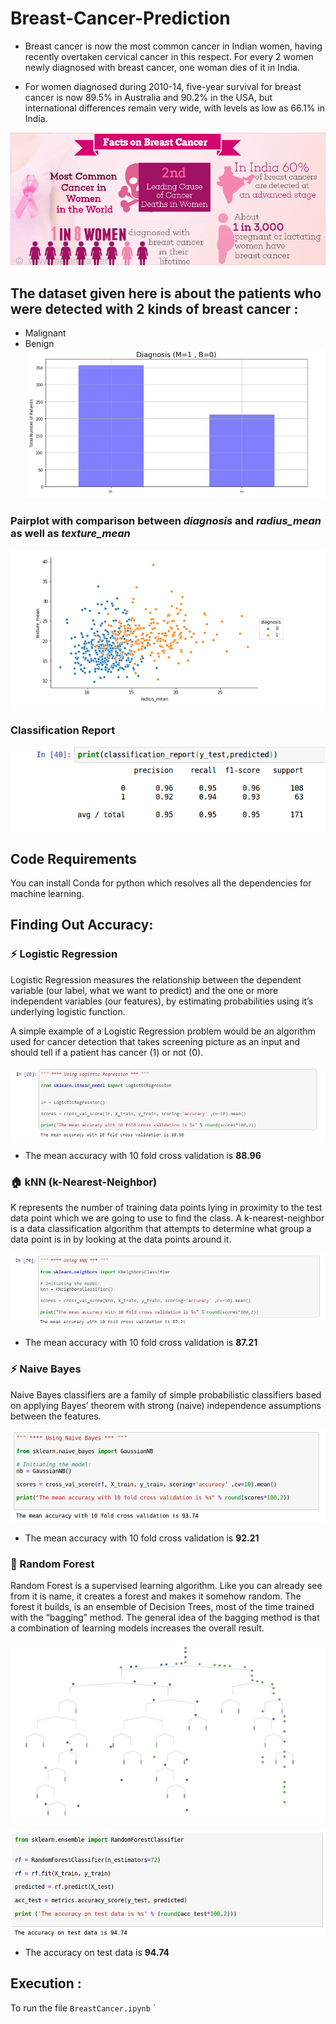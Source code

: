 # Breast-Cancer-Prediction

* Breast cancer is now the most common cancer in Indian women, having recently overtaken cervical cancer in this respect.
For every 2 women newly diagnosed with breast cancer, one woman dies of it in India.

* For women diagnosed during 2010-14, five-year survival for breast cancer is now 89.5% in Australia and 90.2% in the USA, but international differences remain very wide, with levels as low as 66.1% in India.

![](images/breastCancer.jpg)



## The dataset given here is about the patients who were detected with 2 kinds of breast cancer : 
* Malignant 
* Benign 
![](Diagnosis.png)

### Pairplot with comparison between _diagnosis_ and _radius_mean_ as well as _texture_mean_

![](images/Pairplot.png)

### Classification Report

![](images/classificationReport.png)

## Code Requirements

You can install Conda for python which resolves all the dependencies for machine learning.

## Finding Out Accuracy: 

### :zap: Logistic Regression

Logistic Regression measures the relationship between the dependent variable (our label, what we want to predict) and the one or more independent variables (our features), by estimating probabilities using it’s underlying logistic function.

A simple example of a Logistic Regression problem would be an algorithm used for cancer detection that takes screening picture as an input and should tell if a patient has cancer (1) or not (0).


![](images/LogisticRegression.JPG)

* The mean accuracy with 10 fold cross validation is **88.96**

### :house: kNN (k-Nearest-Neighbor)

K represents the number of training data points lying in proximity to the test data point which we are going to use to find the class. A k-nearest-neighbor is a data classification algorithm that attempts to determine what group a data point is in by looking at the data points around it.

![](images/kNN.JPG)

* The mean accuracy with 10 fold cross validation is **87.21**

### :zap: Naive Bayes

Naive Bayes classifiers are a family of simple probabilistic classifiers based on applying Bayes’ theorem with strong (naive) independence assumptions between the features.

![](images/naiveBayes.png)

* The mean accuracy with 10 fold cross validation is **92.21**

### :evergreen_tree: Random Forest 

Random Forest is a supervised learning algorithm. Like you can already see from it is name, it creates a forest and makes it somehow random. The forest it builds, is an ensemble of Decision Trees, most of the time trained with the “bagging” method. The general idea of the bagging method is that a combination of learning models increases the overall result.

![](images/decisionTree.gif)

![](images/randomForest.png)

* The accuracy on test data is **94.74**


## Execution : 
To run the file
`BreastCancer.ipynb` ` 
 
